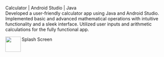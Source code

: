 Calculator | Android Studio | Java <br/>
Developed a user-friendly calculator app using Java and Android Studio. Implemented basic and
advanced mathematical operations with intuitive functionality and a sleek interface. Utilized user inputs
and arithmetic calculations for the fully functional app.

Splash Screen
<a href="url"><img src="
https://github.com/ibankang/math_time/assets/111854504/d005d373-442a-48b3-a56f-3fc9c8ff7ef7" align="left" height="48" width="48" ></a>

